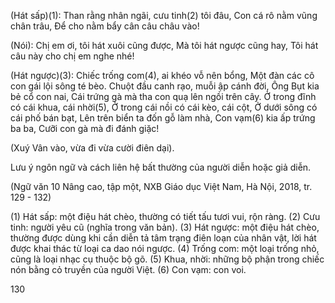 (Hát sấp)(1):
Than rằng nhân ngãi, cưu tinh(2) tôi đâu,
Con cá rô nằm vũng chân trâu,
Để cho nằm bẩy cân câu châu vào!

(Nói):
Chị em ơi, tôi hát xuôi cũng được,
Mà tôi hát ngược cũng hay,
Tôi hát câu này cho chị em nghe nhé!

(Hát ngược)(3):
Chiếc trống com(4), ai khéo vỗ nên bổng,
Một đàn các cô con gái lội sông té bèo.
Chuột đầu canh rạo, muỗi ập cánh đời,
Ông Bụt kia bẻ cổ con nai,
Cái trứng gà mà tha con quạ lên ngồi trên cây.
Ở trong đĩnh có cái khua, cái nhời(5),
Ở trong cái nồi có cái kèo, cái cột,
Ở dưới sông có cái phố bán bạt,
Lên trên biển ta đốn gỗ làm nhà,
Con vạm(6) kia ấp trứng ba ba,
Cưỡi con gà mà đi đánh giặc!

(Xuý Vân vào, vừa đi vừa cười điên dại).

Lưu ý ngôn ngữ và cách liên hệ bất thường của người diễn hoặc giả diễn.

(Ngữ văn 10 Nâng cao, tập một,
NXB Giáo dục Việt Nam, Hà Nội, 2018, tr. 129 - 132)

(1) Hát sấp: một điệu hát chèo, thường có tiết tấu tươi vui, rộn ràng.
(2) Cưu tinh: người yêu cũ (nghĩa trong văn bản).
(3) Hát ngược: một điệu hát chèo, thường được dùng khi cần diễn tả tâm trạng điên loạn của nhân vật, lời hát được khai thác từ loại ca dao nói ngược.
(4) Trống com: một loại trống nhỏ, cũng là loại nhạc cụ thuộc bộ gõ.
(5) Khua, nhời: những bộ phận trong chiếc nón bằng cỏ truyền của người Việt.
(6) Con vạm: con voi.

130